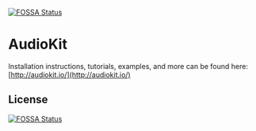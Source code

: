 [![FOSSA Status](https://app.fossa.io/api/projects/git%2Bgithub.com%2FHartmarken%2FAudioKit.svg?type=shield)](https://app.fossa.io/projects/git%2Bgithub.com%2FHartmarken%2FAudioKit?ref=badge_shield)

AudioKit
========

Installation instructions, tutorials, examples, and more can be found here: [http://audiokit.io/](http://audiokit.io/)


## License
[![FOSSA Status](https://app.fossa.io/api/projects/git%2Bgithub.com%2FHartmarken%2FAudioKit.svg?type=large)](https://app.fossa.io/projects/git%2Bgithub.com%2FHartmarken%2FAudioKit?ref=badge_large)